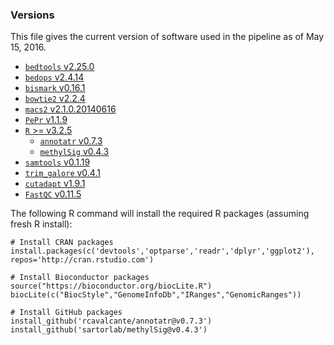 ### Versions

This file gives the current version of software used in the pipeline as of May 15, 2016.

* [`bedtools` v2.25.0](https://github.com/arq5x/bedtools2/releases/tag/v2.25.0)
* [`bedops` v2.4.14](https://github.com/bedops/bedops/releases/tag/v2.4.14)
* [`bismark` v0.16.1](https://github.com/FelixKrueger/Bismark/releases/tag/0.16.1)
* [`bowtie2` v2.2.4](https://github.com/BenLangmead/bowtie2/releases/tag/v2.2.4)
* [`macs2` v2.1.0.20140616](https://pypi.python.org/pypi/MACS2/2.1.0.20140616)
* [`PePr` v1.1.9](https://github.com/shawnzhangyx/PePr/releases/tag/1.1.9)
* [`R` >= v3.2.5](https://cran.r-project.org)
	* [`annotatr` v0.7.3](https://github.com/rcavalcante/annotatr/releases/tag/v0.7.3)
	* [`methylSig` v0.4.3](https://github.com/sartorlab/methylSig/releases/tag/v0.4.3)
* [`samtools` v0.1.19](https://github.com/samtools/samtools/releases/tag/0.1.19)
* [`trim_galore` v0.4.1](http://www.bioinformatics.babraham.ac.uk/projects/trim_galore/trim_galore_v0.4.1.zip)
* [`cutadapt` v1.9.1](https://pypi.python.org/pypi/cutadapt/1.9.1)
* [`FastQC` v0.11.5](http://www.bioinformatics.babraham.ac.uk/projects/fastqc/fastqc_v0.11.5_source.zip)

The following R command will install the required R packages (assuming fresh R install):

```{r}
# Install CRAN packages
install.packages(c('devtools','optparse','readr','dplyr','ggplot2'), repos='http://cran.rstudio.com')

# Install Bioconductor packages
source("https://bioconductor.org/biocLite.R")
biocLite(c("BiocStyle","GenomeInfoDb","IRanges","GenomicRanges"))

# Install GitHub packages
install_github('rcavalcante/annotatr@v0.7.3')
install_github('sartorlab/methylSig@v0.4.3')
```
